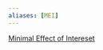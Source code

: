 ```yaml
---
aliases: [MEI]
---
```

[Minimal Effect of Intereset](https://www.analytics-toolkit.com/glossary/minimum-effect-of-interest/)
